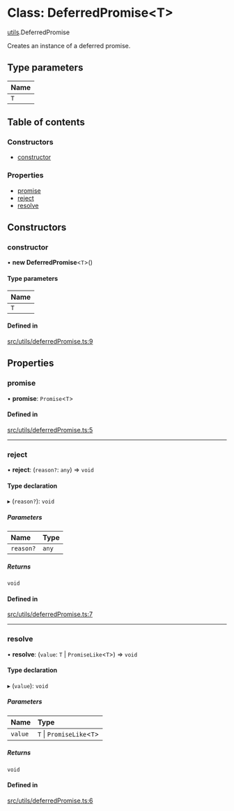 # Class: DeferredPromise<T\>

[utils](../modules/utils.md).DeferredPromise

Creates an instance of a deferred promise.

## Type parameters

| Name |
| :------ |
| `T` |

## Table of contents

### Constructors

- [constructor](utils.DeferredPromise.md#constructor)

### Properties

- [promise](utils.DeferredPromise.md#promise)
- [reject](utils.DeferredPromise.md#reject)
- [resolve](utils.DeferredPromise.md#resolve)

## Constructors

### constructor

• **new DeferredPromise**<`T`\>()

#### Type parameters

| Name |
| :------ |
| `T` |

#### Defined in

[src/utils/deferredPromise.ts:9](https://github.com/hoprnet/hopr-sdk/blob/80a74a6/src/utils/deferredPromise.ts#L9)

## Properties

### promise

• **promise**: `Promise`<`T`\>

#### Defined in

[src/utils/deferredPromise.ts:5](https://github.com/hoprnet/hopr-sdk/blob/80a74a6/src/utils/deferredPromise.ts#L5)

___

### reject

• **reject**: (`reason?`: `any`) => `void`

#### Type declaration

▸ (`reason?`): `void`

##### Parameters

| Name | Type |
| :------ | :------ |
| `reason?` | `any` |

##### Returns

`void`

#### Defined in

[src/utils/deferredPromise.ts:7](https://github.com/hoprnet/hopr-sdk/blob/80a74a6/src/utils/deferredPromise.ts#L7)

___

### resolve

• **resolve**: (`value`: `T` \| `PromiseLike`<`T`\>) => `void`

#### Type declaration

▸ (`value`): `void`

##### Parameters

| Name | Type |
| :------ | :------ |
| `value` | `T` \| `PromiseLike`<`T`\> |

##### Returns

`void`

#### Defined in

[src/utils/deferredPromise.ts:6](https://github.com/hoprnet/hopr-sdk/blob/80a74a6/src/utils/deferredPromise.ts#L6)
